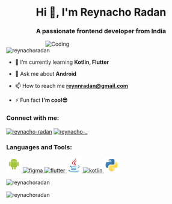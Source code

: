 <h1 align="center">Hi 👋, I'm Reynacho Radan</h1>
<h3 align="center">A passionate frontend developer from India</h3>
<img align="right" alt="Coding" width="400" src="https://cdn.dribbble.com/users/1162077/screenshots/3848914/programmer.gif"
>

<p align="left"> <img src="https://komarev.com/ghpvc/?username=reynachoradan&label=Profile%20views&color=0e75b6&style=flat" alt="reynachoradan" /> </p>

- 🌱 I’m currently learning **Kotlin, Flutter**

- 💬 Ask me about **Android**

- 📫 How to reach me **reynnradan@gmail.com**

- ⚡ Fun fact **I'm cool😎**

<h3 align="left">Connect with me:</h3>
<p align="left">
<a href="https://linkedin.com/in/reynacho-radan" target="blank"><img align="center" src="https://raw.githubusercontent.com/rahuldkjain/github-profile-readme-generator/master/src/images/icons/Social/linked-in-alt.svg" alt="reynacho-radan" height="30" width="40" /></a>
<a href="https://instagram.com/reynacho-_" target="blank"><img align="center" src="https://raw.githubusercontent.com/rahuldkjain/github-profile-readme-generator/master/src/images/icons/Social/instagram.svg" alt="reynacho-_" height="30" width="40" /></a>
</p>

<h3 align="left">Languages and Tools:</h3>
<p align="left"> <a href="https://developer.android.com" target="_blank" rel="noreferrer"> <img src="https://raw.githubusercontent.com/devicons/devicon/master/icons/android/android-original-wordmark.svg" alt="android" width="40" height="40"/> </a> <a href="https://www.figma.com/" target="_blank" rel="noreferrer"> <img src="https://www.vectorlogo.zone/logos/figma/figma-icon.svg" alt="figma" width="40" height="40"/> </a> <a href="https://flutter.dev" target="_blank" rel="noreferrer"> <img src="https://www.vectorlogo.zone/logos/flutterio/flutterio-icon.svg" alt="flutter" width="40" height="40"/> </a> <a href="https://www.java.com" target="_blank" rel="noreferrer"> <img src="https://raw.githubusercontent.com/devicons/devicon/master/icons/java/java-original.svg" alt="java" width="40" height="40"/> </a> <a href="https://kotlinlang.org" target="_blank" rel="noreferrer"> <img src="https://www.vectorlogo.zone/logos/kotlinlang/kotlinlang-icon.svg" alt="kotlin" width="40" height="40"/> </a> <a href="https://www.python.org" target="_blank" rel="noreferrer"> <img src="https://raw.githubusercontent.com/devicons/devicon/master/icons/python/python-original.svg" alt="python" width="40" height="40"/> </a> </p>

<p><img align="center" src="https://github-readme-stats.vercel.app/api/top-langs?username=reynachoradan&show_icons=true&locale=en&layout=compact" alt="reynachoradan" /></p>

<p><img align="center" src="https://github-readme-streak-stats.herokuapp.com/?user=reynachoradan&" alt="reynachoradan" /></p>
